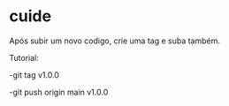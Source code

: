 # cuide

Após subir um novo codigo, crie uma tag e suba também.

Tutorial:

-git tag v1.0.0

-git push origin main v1.0.0
